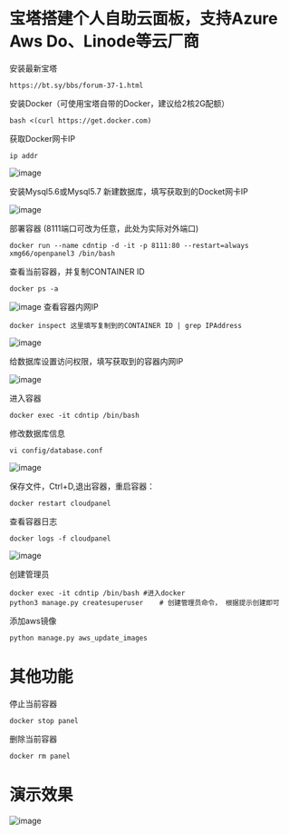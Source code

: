 # 宝塔搭建个人自助云面板，支持Azure Aws Do、Linode等云厂商

 安装最新宝塔
```
https://bt.sy/bbs/forum-37-1.html
```
安装Docker（可使用宝塔自带的Docker，建议给2核2G配额）
```
bash <(curl https://get.docker.com)
```
获取Docker网卡IP
```
ip addr
```
![image](https://user-images.githubusercontent.com/55003092/202549504-8d1677b3-f5b7-4f18-9d9d-8acfd7e409e7.png)

安装Mysql5.6或Mysql5.7
新建数据库，填写获取到的Docket网卡IP

![image](https://user-images.githubusercontent.com/55003092/202548791-a1952113-9c2f-441a-acdc-9a69aea30013.png)

部署容器 (8111端口可改为任意，此处为实际对外端口)
```
docker run --name cdntip -d -it -p 8111:80 --restart=always xmg66/openpanel3 /bin/bash
```
查看当前容器，并复制CONTAINER ID
```
docker ps -a
```
![image](https://user-images.githubusercontent.com/55003092/202549945-52c6bf37-680b-42ca-8761-2320e91fad72.png)
查看容器内网IP
```
docker inspect 这里填写复制到的CONTAINER ID | grep IPAddress
```
![image](https://user-images.githubusercontent.com/55003092/202550288-ec5f3ed0-0d04-4bfe-ab7e-e1161439280e.png)

给数据库设置访问权限，填写获取到的容器内网IP

![image](https://user-images.githubusercontent.com/55003092/202551212-5cea473a-9dff-46e5-b706-885c391a81ef.png)

进入容器
```
docker exec -it cdntip /bin/bash
```
修改数据库信息
```
vi config/database.conf
```
![image](https://user-images.githubusercontent.com/55003092/202548258-b8efd278-c3df-484f-b6f9-14985742d139.png)

保存文件，Ctrl+D,退出容器，重启容器：
```
docker restart cloudpanel
```
查看容器日志
```
docker logs -f cloudpanel
```
![image](https://user-images.githubusercontent.com/55003092/202546952-c037ef4b-3c89-4e92-b0d7-64f2ebfa49d2.png)

创建管理员
```
docker exec -it cdntip /bin/bash #进入docker
python3 manage.py createsuperuser    # 创建管理员命令， 根据提示创建即可
```

添加aws镜像
```
python manage.py aws_update_images
```

# 其他功能

停止当前容器 
```
docker stop panel
```
删除当前容器
```
docker rm panel
```
# 演示效果
![image](https://user-images.githubusercontent.com/55003092/202330238-0ba46d1b-4e22-407f-b02f-bf4802a3f85e.png)

